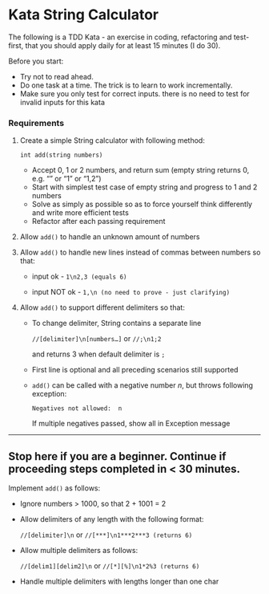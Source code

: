 # Kata String Calculator

 The following is a TDD Kata - an exercise in coding, refactoring and test-first, that you should apply daily for at least 15 minutes (I do 30).

 Before you start: 

  * Try not to read ahead.
  * Do one task at a time. The trick is to learn to work incrementally.
  * Make sure you only test for correct inputs. there is no need to test for invalid inputs for this kata

### Requirements

 1. Create a simple String calculator with following method:
 
    ```int add(string numbers)```
    
    * Accept 0, 1 or 2 numbers, and return sum (empty string returns 0, e.g. “” or “1” or “1,2”)
    * Start with simplest test case of empty string and progress to 1 and 2 numbers 
    * Solve as simply as possible so as to force yourself think differently and write more efficient tests
    * Refactor after each passing requirement

 2. Allow ```add()``` to handle an unknown amount of numbers

 3. Allow ```add()``` to handle new lines instead of commas between numbers so that:

    * input ok - ```1\n2,3 (equals 6)```

    * input NOT ok - ```1,\n (no need to prove - just clarifying)```

 4. Allow ```add()``` to support different delimiters so that:
  
    * To change delimiter, String contains a separate line 
        
        ```//[delimiter]\n[numbers…]``` or ```//;\n1;2``` 
        
       and returns 3 when default delimiter is ```;```

    * First line is optional and all preceding scenarios still supported

    * ```add()``` can be called with a negative number _n_, but throws following exception: 
      
      ```Negatives not allowed:  n```  
     
      If multiple negatives passed, show all in Exception message

 ---
Stop here if you are a beginner.  Continue if proceeding steps completed in < 30 minutes.
 ---

Implement ```add()``` as follows:

   * Ignore numbers > 1000, so that 2 + 1001  = 2 

   * Allow delimiters of any length with the following format:  
   
     ```//[delimiter]\n``` or ```//[***]\n1***2***3 (returns 6)```
    
   * Allow multiple delimiters as follows: 
   
     ```//[delim1][delim2]\n``` or ```//[*][%]\n1*2%3 (returns 6)```

   * Handle multiple delimiters with lengths longer than one char
